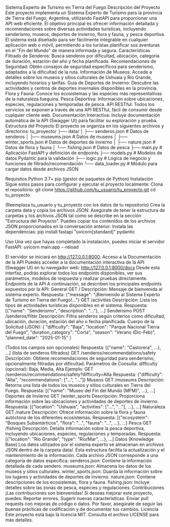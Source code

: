 Sistema Experto de Turismo en Tierra del Fuego
Descripción del Proyecto
Este proyecto implementa un Sistema Experto de Turismo para la provincia de Tierra del Fuego, Argentina, utilizando FastAPI para proporcionar una API web eficiente. El objetivo principal es ofrecer información detallada y recomendaciones sobre diversas actividades turísticas, incluyendo senderismo, museos, deportes de invierno, flora y fauna, y pesca deportiva.
El sistema está diseñado para ser fácilmente integrable en cualquier aplicación web o móvil, permitiendo a los turistas planificar sus aventuras en el "Fin del Mundo" de manera informada y segura.
Características
Filtrado de Senderos: Busca senderos por dificultad, ubicación, categoría de duración, estación del año y fecha planificada.
Recomendaciones de Seguridad: Obtén consejos de seguridad específicos para senderismo, adaptados a la dificultad de la ruta.
Información de Museos: Accede a detalles sobre los museos y sitios culturales de Ushuaia y Río Grande, incluyendo horarios y tarifas.
Guía de Deportes de Invierno: Descubre las actividades y centros de deportes invernales disponibles en la provincia.
Flora y Fauna: Conoce los ecosistemas y las especies más representativas de la naturaleza fueguina.
Pesca Deportiva: Información sobre ubicaciones, especies, regulaciones y temporadas de pesca.
API RESTful: Todos los servicios se exponen a través de una API RESTful, fácil de consumir desde cualquier cliente web.
Documentación Interactiva: Incluye documentación automática de la API (Swagger UI) para facilitar su exploración y prueba.
Estructura del Proyecto
El proyecto se organiza en los siguientes archivos y directorios:
tu_proyecto/
├── data/
│   ├── senderos.json        # Datos de senderos
│   ├── museums.json         # Datos de museos
│   ├── winter_sports.json   # Datos de deportes de invierno
│   ├── nature.json          # Datos de flora y fauna
│   └── fishing.json         # Datos de pesca
├── main.py                  # Aplicación FastAPI y definición de endpoints
├── models.py                # Modelos de datos Pydantic para la validación
├── logic.py                 # Lógica de negocio y funciones de filtrado/recomendación
└── data_loader.py           # Módulo para cargar datos desde archivos JSON


Requisitos
Python 3.7+
pip (gestor de paquetes de Python)
Instalación
Sigue estos pasos para configurar y ejecutar el proyecto localmente:
Clona el repositorio:
git clone https://github.com/tu_usuario/tu_proyecto.git
cd tu_proyecto

(Reemplaza tu_usuario y tu_proyecto con los datos de tu repositorio)
Crea la carpeta data y copia los archivos JSON:
Asegúrate de tener la estructura de carpetas y los archivos JSON tal como se describe en la sección "Estructura del Proyecto". Puedes copiar los contenidos de los archivos JSON proporcionados en la conversación anterior.
Instala las dependencias:
pip install fastapi "uvicorn[standard]" pydantic


Uso
Una vez que hayas completado la instalación, puedes iniciar el servidor FastAPI:
uvicorn main:app --reload


El servidor se iniciará en http://127.0.0.1:8000.
Acceso a la Documentación de la API
Puedes acceder a la documentación interactiva de la API (Swagger UI) en tu navegador web:
http://127.0.0.1:8000/docs
Desde esta interfaz, podrás explorar todos los endpoints disponibles, ver sus parámetros, modelos de respuesta y realizar pruebas directamente.
Endpoints de la API
A continuación, se describen los principales endpoints expuestos por la API:
General
GET /
Descripción: Mensaje de bienvenida al sistema experto.
Respuesta: {"message": "¡Bienvenido al Sistema Experto de Turismo en Tierra del Fuego!..."}
GET /activities
Descripción: Lista los tipos de actividades turísticas disponibles en el sistema.
Respuesta: [{"name": "Senderismo", "description": "..."}, ...]
Senderismo
POST /senderos/filter
Descripción: Filtra senderos según criterios como dificultad, ubicación, duración, estación del año o fecha planificada.
Cuerpo de la Solicitud (JSON):
{
  "difficulty": "Baja",
  "location": "Parque Nacional Tierra del Fuego",
  "duration_category": "Corta",
  "season": "Verano (Dic-Feb)",
  "planned_date": "2025-01-15"
}

(Todos los campos son opcionales)
Respuesta: [{"name": "Castorera", ...}, ...] (lista de senderos filtrados)
GET /senderos/recommendations/safety
Descripción: Obtiene recomendaciones de seguridad para senderismo, opcionalmente filtradas por dificultad.
Parámetros de Consulta:
difficulty (opcional): Baja, Media, Alta
Ejemplo: GET /senderos/recommendations/safety?difficulty=Alta
Respuesta: {"difficulty": "Alta", "recommendations": ["...", "..."]}
Museos
GET /museums
Descripción: Retorna una lista de todos los museos y sitios culturales en Tierra del Fuego.
Respuesta: [{"name": "Museo del Fin del Mundo (MFM)", ...}, ...]
Deportes de Invierno
GET /winter_sports
Descripción: Proporciona información sobre las ubicaciones y actividades de deportes de invierno.
Respuesta: [{"location": "Ushuaia", "activities": ["...", "..."], ...}, ...]
Naturaleza
GET /nature
Descripción: Ofrece información sobre la flora y fauna autóctona de los diferentes ecosistemas.
Respuesta: [{"ecosystem": "Bosques Subantárticos", "flora": "...", "fauna": "...", ...}, ...]
Pesca
GET /fishing
Descripción: Detalla información sobre la pesca deportiva, incluyendo ubicaciones, especies, regulaciones y temporadas.
Respuesta: [{"location": "Río Grande", "type": "Río/Mar", ...}, ...]
Datos (Knowledge Base)
Los datos utilizados por el sistema experto se almacenan en archivos JSON dentro de la carpeta data/. Esta estructura facilita la actualización y el mantenimiento de la información. Cada archivo JSON corresponde a una categoría de datos específica:
senderos.json: Contiene la información detallada de cada sendero.
museums.json: Almacena los datos de los museos y sitios culturales.
winter_sports.json: Guarda la información sobre los lugares y actividades de deportes de invierno.
nature.json: Contiene descripciones de los ecosistemas, flora y fauna.
fishing.json: Incluye detalles sobre las zonas de pesca, especies y regulaciones.
Contribuciones
¡Las contribuciones son bienvenidas! Si deseas mejorar este proyecto, puedes:
Reportar errores.
Sugerir nuevas características.
Enviar pull requests con mejoras de código o datos.
Por favor, asegúrate de seguir las buenas prácticas de codificación y de documentar tus cambios.
Licencia
Este proyecto está bajo la licencia MIT. Consulta el archivo LICENSE para más detalles.
